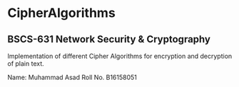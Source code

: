 # CipherAlgorithms
## BSCS-631 Network Security & Cryptography
Implementation of different Cipher Algorithms for encryption and decryption of plain text.

Name: Muhammad Asad
Roll No. B16158051
